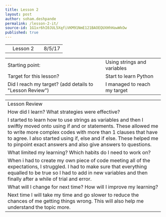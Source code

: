 ```yaml
---
title: Lesson 2 
layout: post
author: soham.deshpande
permalink: /lesson-2-it/
source-id: 1G1xr6hI0JUL5XqfiVKM91NmE121BAOEQUXHhHawWkOw
published: true
---
```

<table>
  <tr>
    <td></td>
    <td>Lesson 2</td>
    <td>        </td>
    <td>8/5/17</td>
  </tr>
</table>


<table>
  <tr>
    <td>Starting point:</td>
    <td>Using strings and variables</td>
  </tr>
  <tr>
    <td>Target for this lesson?</td>
    <td>Start to learn Python</td>
  </tr>
  <tr>
    <td>Did I reach my target? 
(add details to "Lesson Review")</td>
    <td> I managed to reach my target</td>
  </tr>
</table>


<table>
  <tr>
    <td>Lesson Review</td>
  </tr>
  <tr>
    <td>How did I learn? What strategies were effective? </td>
  </tr>
  <tr>
    <td>I started to learn how to use strings as variables and then I swiftly moved onto using if and or statements. These allowed me to write more complex codes with more than 1 clauses that have to agree. I also started using if, else and if else. These helped me to pinpoint exact answers and also give answers to questions.</td>
  </tr>
  <tr>
    <td>What limited my learning? Which habits do I need to work on? </td>
  </tr>
  <tr>
    <td>When i had to create my own piece of code meeting all of the expectations, I struggled. I had to make sure that everything equalled to be true so I had to add in new variables and then finally after a while of trial and error.</td>
  </tr>
  <tr>
    <td>What will I change for next time? How will I improve my learning?</td>
  </tr>
  <tr>
    <td>Next time I will take my time and go slower to reduce the chances of me getting things wrong. This will also help me understand the topic more.</td>
  </tr>
</table>


